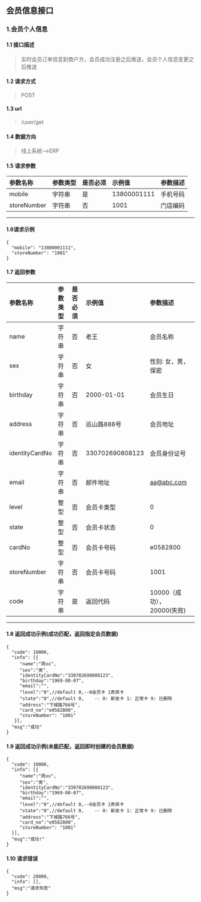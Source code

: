 ## 会员信息接口
### 1.会员个人信息
#### 1.1 接口描述
> 实时会员订单信息到商户方，会员成功注册之后推送，会员个人信息变更之后推送
#### 1.2 请求方式
> POST
#### 1.3 url
> /user/get
#### 1.4 数据方向
> 线上系统-->ERP
#### 1.5 请求参数
| 参数名称 | 参数类型 | 是否必须 | 示例值 | 参数描述  |
| :---         |     :---      |     :--- | :--- | :--- |
| mobile   | 字符串     | 是    | 13800001111    | 手机号码 |
| storeNumber   | 字符串     | 否    | 1001    | 门店编码 |
--------------------- 
#### 1.6请求示例
```
{
  "mobile": "13800001111",
  "storeNumber": "1001"
}
```
#### 1.7 返回参数
| 参数名称 | 参数类型 | 是否必须 | 示例值 | 参数描述  |
| :---         |     :---      |     :--- | :--- | :--- |
| name   | 字符串     | 否    | 老王    | 会员名称 |
| sex   | 字符串     | 否    | 女    | 性别: 女，男，保密 |
| birthday   | 字符串     | 否    | 2000-01-01    | 会员生日 |
| address   | 字符串     | 否    | 巡山路888号    | 会员地址 |
| identityCardNo   | 字符串     | 否    | 330702690808123    | 会员身份证号 |
| email   | 字符串     | 否    | 邮件地址    | aa@abc.com |
| level   | 整型     | 否    | 会员卡类型    | 0 |
| state   | 整型     | 否    | 会员卡状态    | 0 |
| cardNo   | 整型     | 否    | 会员卡号码    | e0582800 |
| storeNumber   | 字符串     | 否    | 会员卡号码    | 1001 |
| code   | 字符串     | 是    | 返回代码    | 10000（成功），20000(失败) |
--------------------- 
#### 1.8 返回成功示例(成功匹配，返回指定会员数据)
```
{
  "code": 10000,
  "info": [{
     "name":"周xx",
     "sex":"男",
     "identityCardNo":"330702690808123",
     "birthday":"1969-08-07",
     "email":"",
     "level":"0",//default 0,--0会员卡 1贵宾卡
     "state":"0",//default 0,    -- 0: 新发卡 1: 正常卡 9: 已删除
     "address":"下城路766号",
     "card_no":"e0582800",
     "storeNumber": "1001"
   }],
  "msg":"成功"
}
```
#### 1.9 返回成功示例(未能匹配，返回即时创建的会员数据)
```
{
  "code": 10000,
  "info": [{
     "name":"周xx",
     "sex":"男",
     "identityCardNo":"330702690808123",
     "birthday":"1969-08-07",
     "email":"",
     "level":"0",//default 0,--0会员卡 1贵宾卡
     "state":"0",//default 0,    -- 0: 新发卡 1: 正常卡 9: 已删除
     "address":"下城路766号",
     "card_no":"e0582800",
     "storeNumber": "1001"
  }],
  "msg":"成功!"
}
```
#### 1.10 请求错误
```
{
  "code": 20000,
  "info": [],
  "msg":"请求失败"
}
```
